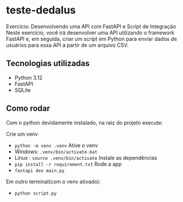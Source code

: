 # teste-dedalus
Exercício: Desenvolvendo uma API com FastAPI e Script de Integração
Neste exercício, você irá desenvolver uma API utilizando o framework FastAPI e, em
seguida, criar um script em Python para enviar dados de usuários para essa API a partir de
um arquivo CSV.

## Tecnologias utilizadas
 - Python 3.12
 - FastAPI
 - SQLite

## Como rodar

Com o python devidamente instalado, na raiz do projeto execute:

Crie um venv
- `python -m venv .venv`
Ative o venv
- Windows: `.venv/bin/activate.bat`
- Linux : `source .venv/bin/activate`
Instale as dependências
- `pip install -r requirement.txt`
Rode a app
- `fastapi dev main.py`

Em outro terminal(com o venv ativado):
- `python script.py`
